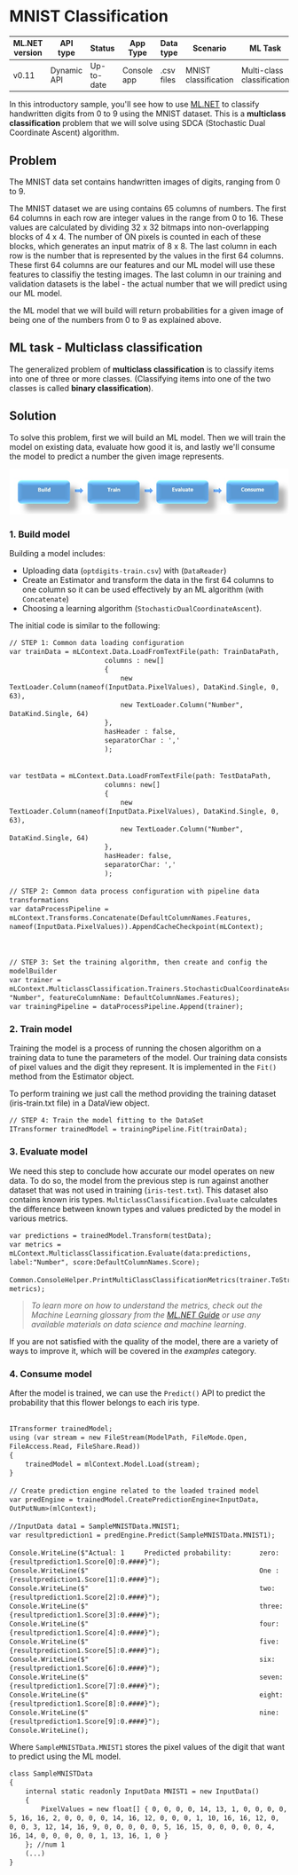 # MNIST Classification

| ML.NET version | API type          | Status                        | App Type    | Data type | Scenario            | ML Task                   | Algorithms                  |
|----------------|-------------------|-------------------------------|-------------|-----------|---------------------|---------------------------|-----------------------------|
| v0.11           | Dynamic API | Up-to-date | Console app | .csv files | MNIST classification | Multi-class classification | Sdca Multi-class |

In this introductory sample, you'll see how to use [ML.NET](https://www.microsoft.com/net/learn/apps/machine-learning-and-ai/ml-dotnet) to classify handwritten digits from 0 to 9 using the MNIST dataset. This is a **multiclass classification** problem that we will solve using SDCA (Stochastic Dual Coordinate Ascent) algorithm.

## Problem

The MNIST data set contains handwritten images of digits, ranging from 0 to 9.

The MNIST dataset we are using contains 65 columns of numbers. The first 64 columns in each row are integer values in the range from 0 to 16. These values are calculated by dividing 32 x 32 bitmaps into non-overlapping blocks of 4 x 4. The number of ON pixels is counted in each of these blocks, which generates an input matrix of 8 x 8. The last column in each row is the number that is represented by the values in the first 64 columns. These first 64 columns are our features and our ML model will use these features to classifiy the testing images. The last column in our training and validation datasets is the label - the actual number that we will predict using our ML model.

the ML model that we will build will return probabilities for a given image of being one of the numbers from 0 to 9 as explained above.

## ML task - Multiclass classification
The generalized problem of **multiclass classification** is to classify items into one of three or more classes. (Classifying items into one of the two classes is called **binary classification**).

## Solution
To solve this problem, first we will build an ML model. Then we will train the model on existing data, evaluate how good it is, and lastly we'll consume the model to predict a number the given image represents.

![Build -> Train -> Evaluate -> Consume](../shared_content/modelpipeline.png)

### 1. Build model

Building a model includes: 
* Uploading data (`optdigits-train.csv`) with (`DataReader`)
* Create an Estimator and transform the data in the first 64 columns to one column so it can be used effectively by an ML algorithm (with `Concatenate`)
* Choosing a learning algorithm (`StochasticDualCoordinateAscent`). 


The initial code is similar to the following:
```CSharp
// STEP 1: Common data loading configuration
var trainData = mLContext.Data.LoadFromTextFile(path: TrainDataPath,
                        columns : new[] 
                        {
                            new TextLoader.Column(nameof(InputData.PixelValues), DataKind.Single, 0, 63),
                            new TextLoader.Column("Number", DataKind.Single, 64)
                        },
                        hasHeader : false,
                        separatorChar : ','
                        );

                
var testData = mLContext.Data.LoadFromTextFile(path: TestDataPath,
                        columns: new[]
                        {
                            new TextLoader.Column(nameof(InputData.PixelValues), DataKind.Single, 0, 63),
                            new TextLoader.Column("Number", DataKind.Single, 64)
                        },
                        hasHeader: false,
                        separatorChar: ','
                        );

// STEP 2: Common data process configuration with pipeline data transformations
var dataProcessPipeline = mLContext.Transforms.Concatenate(DefaultColumnNames.Features, nameof(InputData.PixelValues)).AppendCacheCheckpoint(mLContext);

                

// STEP 3: Set the training algorithm, then create and config the modelBuilder
var trainer = mLContext.MulticlassClassification.Trainers.StochasticDualCoordinateAscent(labelColumnName: "Number", featureColumnName: DefaultColumnNames.Features);
var trainingPipeline = dataProcessPipeline.Append(trainer);
```

### 2. Train model
Training the model is a process of running the chosen algorithm on a training data to tune the parameters of the model. Our training data consists of pixel values and the digit they represent. It is implemented in the `Fit()` method from the Estimator object. 

To perform training we just call the method providing the training dataset (iris-train.txt file) in a DataView object.

```CSharp
// STEP 4: Train the model fitting to the DataSet            
ITransformer trainedModel = trainingPipeline.Fit(trainData);

```
### 3. Evaluate model
We need this step to conclude how accurate our model operates on new data. To do so, the model from the previous step is run against another dataset that was not used in training (`iris-test.txt`). This dataset also contains known iris types. `MulticlassClassification.Evaluate` calculates the difference between known types and values predicted by the model in various metrics.

```CSharp
var predictions = trainedModel.Transform(testData);
var metrics = mLContext.MulticlassClassification.Evaluate(data:predictions, label:"Number", score:DefaultColumnNames.Score);

Common.ConsoleHelper.PrintMultiClassClassificationMetrics(trainer.ToString(), metrics);
```

>*To learn more on how to understand the metrics, check out the Machine Learning glossary from the [ML.NET Guide](https://docs.microsoft.com/en-us/dotnet/machine-learning/) or use any available materials on data science and machine learning*.

If you are not satisfied with the quality of the model, there are a variety of ways to improve it, which will be covered in the *examples* category.

### 4. Consume model
After the model is trained, we can use the `Predict()` API to predict the probability that this flower belongs to each iris type. 

```CSharp

ITransformer trainedModel;
using (var stream = new FileStream(ModelPath, FileMode.Open, FileAccess.Read, FileShare.Read))
{
	trainedModel = mlContext.Model.Load(stream);
}

// Create prediction engine related to the loaded trained model
var predEngine = trainedModel.CreatePredictionEngine<InputData, OutPutNum>(mlContext);

//InputData data1 = SampleMNISTData.MNIST1;
var resultprediction1 = predEngine.Predict(SampleMNISTData.MNIST1);

Console.WriteLine($"Actual: 1     Predicted probability:       zero:  {resultprediction1.Score[0]:0.####}");
Console.WriteLine($"                                           One :  {resultprediction1.Score[1]:0.####}");
Console.WriteLine($"                                           two:   {resultprediction1.Score[2]:0.####}");
Console.WriteLine($"                                           three: {resultprediction1.Score[3]:0.####}");
Console.WriteLine($"                                           four:  {resultprediction1.Score[4]:0.####}");
Console.WriteLine($"                                           five:  {resultprediction1.Score[5]:0.####}");
Console.WriteLine($"                                           six:   {resultprediction1.Score[6]:0.####}");
Console.WriteLine($"                                           seven: {resultprediction1.Score[7]:0.####}");
Console.WriteLine($"                                           eight: {resultprediction1.Score[8]:0.####}");
Console.WriteLine($"                                           nine:  {resultprediction1.Score[9]:0.####}");
Console.WriteLine();

```

Where `SampleMNISTData.MNIST1` stores the pixel values of the digit that want to predict using the ML model.

```CSharp
class SampleMNISTData
{
	internal static readonly InputData MNIST1 = new InputData()
	{
		PixelValues = new float[] { 0, 0, 0, 0, 14, 13, 1, 0, 0, 0, 0, 5, 16, 16, 2, 0, 0, 0, 0, 14, 16, 12, 0, 0, 0, 1, 10, 16, 16, 12, 0, 0, 0, 3, 12, 14, 16, 9, 0, 0, 0, 0, 0, 5, 16, 15, 0, 0, 0, 0, 0, 4, 16, 14, 0, 0, 0, 0, 0, 1, 13, 16, 1, 0 }
	}; //num 1
    (...)
}
```
